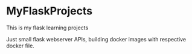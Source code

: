 # MyFlaskProjects
This is my flask learning projects

Just small flask webserver APIs, building docker images with respective docker file. 


